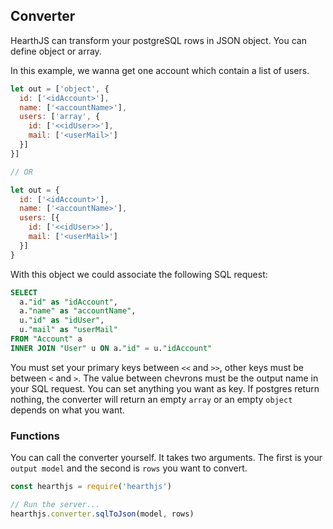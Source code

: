 ## Converter

HearthJS can transform your postgreSQL rows in JSON object. You can define object or array.

In this example, we wanna get one account which contain a list of users.

```js
let out = ['object', {
  id: ['<idAccount>'],
  name: ['<accountName>'],
  users: ['array', {
    id: ['<<idUser>>'],
    mail: ['<userMail>']
  }]
}]

// OR

let out = {
  id: ['<idAccount>'],
  name: ['<accountName>'],
  users: [{
    id: ['<<idUser>>'],
    mail: ['<userMail>']
  }]
}

```
With this object we could associate the following SQL request:

```sql
SELECT
  a."id" as "idAccount",
  a."name" as "accountName",
  u."id" as "idUser",
  u."mail" as "userMail"
FROM "Account" a
INNER JOIN "User" u ON a."id" = u."idAccount"
```

You must set your primary keys between `<<` and `>>`, other keys must be between `<` and `>`. The value between chevrons must be the output name in your SQL request. You can set anything you want as key.
If postgres return nothing, the converter will return an empty `array` or an empty `object` depends on what you want.

### Functions

You can call the converter yourself. It takes two arguments. The first is your `output model` and the second is `rows` you want to convert.

```js
const hearthjs = require('hearthjs')

// Run the server...
hearthjs.converter.sqlToJson(model, rows)
```
